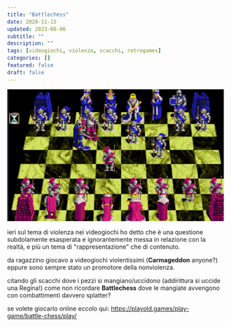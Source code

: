 ```yaml
---
title: "Battlechess"
date: 2020-11-15
updated: 2023-08-06
subtitle: ""
description: ""
tags: [videogiochi, violenza, scacchi, retrogames]
categories: []
featured: false
draft: false
---
```

![](../../../assets/img/post/2020/battelchess_featured.jpg)

ieri sul tema di violenza nei videogiochi ho detto che è una questione subdolamente esasperata e ignorantemente messa in relazione con la realtà, e più un tema di "rappresentazione" che di contenuto.

da ragazzino giocavo a videogiochi violentissimi (**Carmageddon** anyone?) eppure sono sempre stato un promotore della nonviolenza.

citando gli scacchi dove i pezzi si mangiano/uccidono (addirittura si uccide una Regina!) come non ricordare **Battlechess** dove le mangiate avvengono con combattimenti davvero splatter?

se volete giocarlo online eccolo qui: <https://playold.games/play-game/battle-chess/play/>


